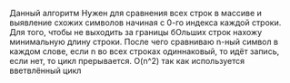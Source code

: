 Данный алгоритм Нужен для сравнения всех строк в массиве и выявление схожих символов начиная с 0-го индекса каждой строки. Для того, чтобы не выходить за границы бОльших строк нахожу минимальную длину строки. После чего сравниваю n-ный символ в каждом слове, если n во всех строках одиннаковый, то идёт запись, если нет, то цикл прерывается. O(n^2) так как используется вветвлённый цикл